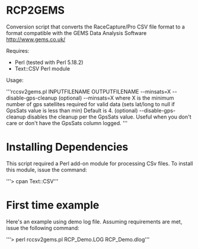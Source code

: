 RCP2GEMS
========

Conversion script that converts the RaceCapture/Pro CSV file format to a format compatible with the GEMS Data Analysis Software http://www.gems.co.uk/

Requires:

* Perl (tested with Perl 5.18.2)
* Text::CSV Perl module 

Usage:

'''rccsv2gems.pl INPUTFILENAME OUTPUTFILENAME --minsats=X --disable-gps-cleanup
   (optional)  --minsats=X where X is the minimum number of gps satellites required for valid data (sets lat/long to null if GpsSats value is less than min) Default is 4.
   (optional)  --disable-gps-cleanup disables the cleanup per the GpsSats value. Useful when you don't care or don't have the GpsSats column logged.
'''

Installing Dependencies
=======================

This script required a Perl add-on module for processing CSv files. To install this module, issue the command:

'''> cpan Text::CSV'''

First time example 
==================

Here's an example using demo log file. Assuming requirements are met, issue the following command:

'''> perl rccsv2gems.pl RCP_Demo.LOG  RCP_Demo.dlog'''


